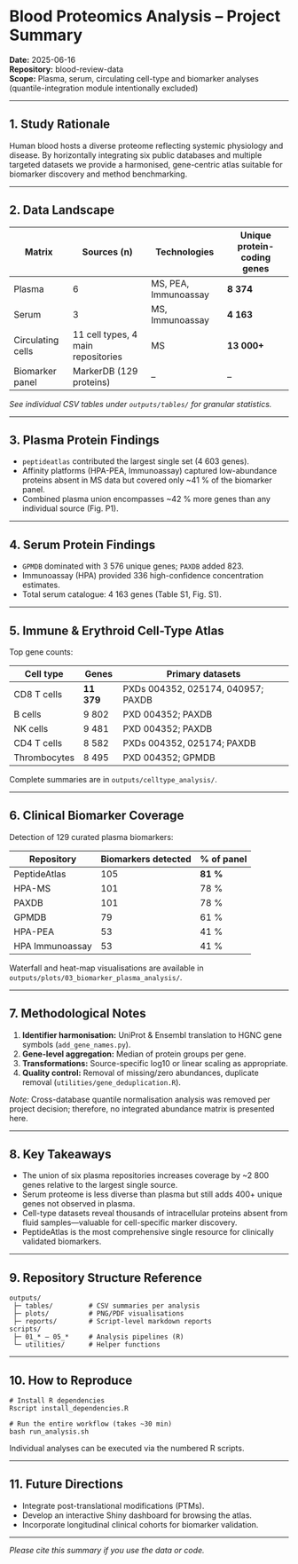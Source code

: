 # Blood Proteomics Analysis – Project Summary

**Date:** 2025-06-16  
**Repository:** blood-review-data  
**Scope:** Plasma, serum, circulating cell-type and biomarker analyses (quantile-integration module intentionally excluded)

---

## 1. Study Rationale
Human blood hosts a diverse proteome reflecting systemic physiology and disease. By horizontally integrating six public databases and multiple targeted datasets we provide a harmonised, gene-centric atlas suitable for biomarker discovery and method benchmarking.

---

## 2. Data Landscape
| Matrix | Sources (n) | Technologies | Unique protein-coding genes |
|--------|-------------|--------------|----------------------------|
| Plasma | 6 | MS, PEA, Immunoassay | **8 374** |
| Serum  | 3 | MS, Immunoassay | **4 163** |
| Circulating cells | 11 cell types, 4 main repositories | MS | **13 000+** |
| Biomarker panel | MarkerDB (129 proteins) | – | – |

*See individual CSV tables under `outputs/tables/` for granular statistics.*

---

## 3. Plasma Protein Findings
* `peptideatlas` contributed the largest single set (4 603 genes).
* Affinity platforms (HPA-PEA, Immunoassay) captured low-abundance proteins absent in MS data but covered only ~41 % of the biomarker panel.
* Combined plasma union encompasses ~42 % more genes than any individual source (Fig. P1).

---

## 4. Serum Protein Findings
* `GPMDB` dominated with 3 576 unique genes; `PAXDB` added 823.
* Immunoassay (HPA) provided 336 high-confidence concentration estimates.
* Total serum catalogue: 4 163 genes (Table S1, Fig. S1).

---

## 5. Immune & Erythroid Cell-Type Atlas
Top gene counts:

| Cell type | Genes | Primary datasets |
|-----------|-------|------------------|
| CD8 T cells | **11 379** | PXDs 004352, 025174, 040957; PAXDB |
| B cells | 9 802 | PXD 004352; PAXDB |
| NK cells | 9 481 | PXD 004352; PAXDB |
| CD4 T cells | 8 582 | PXDs 004352, 025174; PAXDB |
| Thrombocytes | 8 495 | PXD 004352; GPMDB |

Complete summaries are in `outputs/celltype_analysis/`.

---

## 6. Clinical Biomarker Coverage
Detection of 129 curated plasma biomarkers:

| Repository | Biomarkers detected | % of panel |
|------------|--------------------|-----------|
| PeptideAtlas | 105 | **81 %** |
| HPA-MS | 101 | 78 % |
| PAXDB | 101 | 78 % |
| GPMDB | 79 | 61 % |
| HPA-PEA | 53 | 41 % |
| HPA Immunoassay | 53 | 41 % |

Waterfall and heat-map visualisations are available in `outputs/plots/03_biomarker_plasma_analysis/`.

---

## 7. Methodological Notes
1. **Identifier harmonisation:** UniProt & Ensembl translation to HGNC gene symbols (`add_gene_names.py`).
2. **Gene-level aggregation:** Median of protein groups per gene.
3. **Transformations:** Source-specific log10 or linear scaling as appropriate.
4. **Quality control:** Removal of missing/zero abundances, duplicate removal (`utilities/gene_deduplication.R`).

*Note:* Cross-database quantile normalisation analysis was removed per project decision; therefore, no integrated abundance matrix is presented here.

---

## 8. Key Takeaways
* The union of six plasma repositories increases coverage by ~2 800 genes relative to the largest single source.
* Serum proteome is less diverse than plasma but still adds 400+ unique genes not observed in plasma.
* Cell-type datasets reveal thousands of intracellular proteins absent from fluid samples—valuable for cell-specific marker discovery.
* PeptideAtlas is the most comprehensive single resource for clinically validated biomarkers.

---

## 9. Repository Structure Reference
```
outputs/
 ├─ tables/         # CSV summaries per analysis
 ├─ plots/          # PNG/PDF visualisations
 ├─ reports/        # Script-level markdown reports
scripts/
 ├─ 01_* – 05_*     # Analysis pipelines (R)
 └─ utilities/      # Helper functions
```

---

## 10. How to Reproduce
```
# Install R dependencies
Rscript install_dependencies.R

# Run the entire workflow (takes ~30 min)
bash run_analysis.sh
```
Individual analyses can be executed via the numbered R scripts.

---

## 11. Future Directions
* Integrate post-translational modifications (PTMs).
* Develop an interactive Shiny dashboard for browsing the atlas.
* Incorporate longitudinal clinical cohorts for biomarker validation.

---

*Please cite this summary if you use the data or code.* 